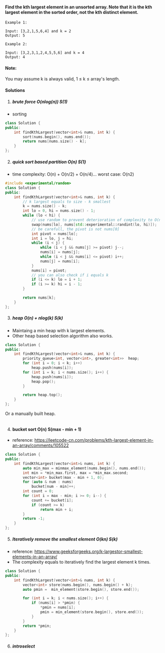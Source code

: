 #### Find the kth largest element in an unsorted array. Note that it is the kth largest element in the sorted order, not the kth distinct element.

```
Example 1:

Input: [3,2,1,5,6,4] and k = 2
Output: 5

Example 2:

Input: [3,2,3,1,2,4,5,5,6] and k = 4
Output: 4
```

#### Note:
You may assume k is always valid, 1 ≤ k ≤ array's length.

#### Solutions

1. ##### brute force  O(nlog(n))  S(1)

- sorting

```c++
class Solution {
public:
    int findKthLargest(vector<int>& nums, int k) {
        sort(nums.begin(), nums.end());
        return nums[nums.size() - k];
    }
};
```

2. ##### quick sort based partition  O(n) S(1)

- time complexity: O(n) + O(n/2) + O(n/4)... worst case: O(n2)

```c++
#include <experimental/random>
class Solution {
public:
    int findKthLargest(vector<int>& nums, int k) {
        // k largest equals to size - k smallest
        k = nums.size() - k;
        int lo = 0, hi = nums.size() - 1;
        while (lo < hi) {
            // use random to prevent deterioration of complexity to O(n2)
            swap(nums[lo], nums[std::experimental::randint(lo, hi)]);
            // be carefull, the pivot is not nums[0]
            int pivot = nums[lo];
            int i = lo, j = hi;
            while (i < j) {
                while (i < j && nums[j] >= pivot) j--;
                nums[i] = nums[j];
                while (i < j && nums[i] <= pivot) i++;
                nums[j] = nums[i];
            }
            nums[i] = pivot;
            // you can also check if i equals k
            if (i <= k) lo = i + 1;
            if (i >= k) hi = i - 1;
        }

        return nums[k];
    }
};
```


3. ##### heap O(n) + nlog(k)  S(k)

- Maintaing a min heap with k largest elements.
- Other heap based selection algorithm also works.

```c++
class Solution {
public:
    int findKthLargest(vector<int>& nums, int k) {
        priority_queue<int, vector<int>, greater<int>>  heap;
        for (int i = 0; i < k; i++)
            heap.push(nums[i]);
        for (int i = k; i < nums.size(); i++) {
            heap.push(nums[i]);
            heap.pop();
        }

        return heap.top();
    }
};
```

Or a manually built heap.

```c++

```

4. #### bucket sort O(n) S(max - min + 1)

- reference: https://leetcode-cn.com/problems/kth-largest-element-in-an-array/comments/105522

```c++
class Solution {
public:
    int findKthLargest(vector<int>& nums, int k) {
        auto min_max = minmax_element(nums.begin(), nums.end());
        int min = *min_max.first, max = *min_max.second;
        vector<int> bucket(max - min + 1, 0);
        for (auto & num : nums)
            bucket[num - min]++;
        int count = 0;
        for (int i = max - min; i >= 0; i--) {
            count += bucket[i];
            if (count >= k)
                return min + i;
        }
        return -1;
    }
};
```

5. ##### Iteratively remove the smallest element  O(kn) S(k)

- reference: https://www.geeksforgeeks.org/k-largestor-smallest-elements-in-an-array/
- The complexity equals to iteratively find the largest element k times.

```c++
class Solution {
public:
    int findKthLargest(vector<int>& nums, int k) {
        vector<int> store(nums.begin(), nums.begin() + k);
        auto pmin =  min_element(store.begin(), store.end());

        for (int i = k; i < nums.size(); i++) {
            if (nums[i] > *pmin) {
                *pmin = nums[i];
                pmin = min_element(store.begin(), store.end());
            }
        }
        return *pmin;
    }
};
```

6. ##### introselect